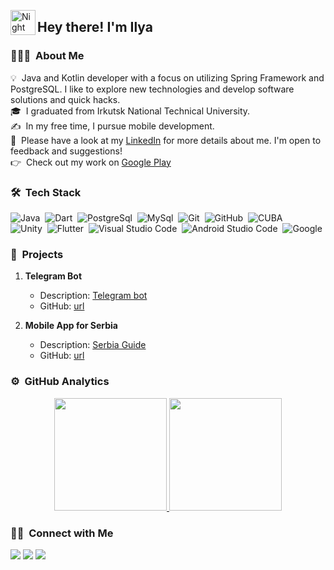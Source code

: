 <img alt="Night Coding" src="./assets/Hand%20Wave.gif" width='40' align="left"/><h2>Hey there! I'm Ilya</h2>

### 👨🏻‍💻 &nbsp;About Me

💡 &nbsp;Java and Kotlin developer with a focus on utilizing Spring Framework and PostgreSQL. I like to explore new technologies and develop software solutions and quick hacks.\
🎓 &nbsp;I graduated from Irkutsk National Technical University.\
✍️ &nbsp;In my free time, I pursue mobile development.\
📄 &nbsp;Please have a look at my [LinkedIn](https://www.linkedin.com/in/ilya-alakov-14b979266) for more details about me. I'm open to feedback and suggestions! \
👉 &nbsp;Check out my work on [Google Play](https://play.google.com/store/apps/developer?id=I_Alakey)

### 🛠 &nbsp;Tech Stack

![Java](https://img.shields.io/badge/-Java-05122A?style=flat&logo=Java&logoColor=FFA518)&nbsp;
![Dart](https://img.shields.io/badge/-Dart-05122A?style=flat&logo=Dart&logoColor=FFA518)&nbsp;
![PostgreSql](https://img.shields.io/badge/-PostgreSql-05122A?style=flat&logo=PostgreSql&logoColor=FFA518)&nbsp;
![MySql](https://img.shields.io/badge/-MySql-05122A?style=flat&logo=MySql&logoColor=FFA518)&nbsp;
![Git](https://img.shields.io/badge/-Git-05122A?style=flat&logo=git)&nbsp;
![GitHub](https://img.shields.io/badge/-GitHub-05122A?style=flat&logo=github)&nbsp;
![CUBA](https://img.shields.io/badge/-Cuba-05122A?style=flat&logo=cuba-platform)\
![Unity](https://img.shields.io/badge/-Unity-05122A?style=flat&logo=Unity&logoColor=FFA518)&nbsp;
![Flutter](https://img.shields.io/badge/-Flutter-05122A?style=flat&logo=Flutter&logoColor=FFA518)&nbsp;
![Visual Studio Code](https://img.shields.io/badge/-Visual%20Studio%20Code-05122A?style=flat&logo=visual-studio-code&logoColor=007ACC)&nbsp;
![Android Studio Code](https://img.shields.io/badge/-Android%20Studio%20Code-05122A?style=flat&logo=android-studio-code&logoColor=007ACC)&nbsp;
![Google](https://img.shields.io/badge/-Google-05122A?style=flat&logo=google)

### 🚀 &nbsp;Projects

1. **Telegram Bot**
   - Description: [Telegram bot](https://t.me/kino_narezo4ka)
   - GitHub: [url](https://github.com/ialakey/telegrammanager)

2. **Mobile App for Serbia**
   - Description: [Serbia Guide](https://play.google.com/store/apps/details?id=com.alakey.serbiaguide)
   - GitHub: [url](https://github.com/ialakey/srbguide)

### ⚙️ &nbsp;GitHub Analytics

<p align="center">
<a href="https://github.com/ialakey">
  <img height="180em" src="https://github-readme-stats-eight-theta.vercel.app/api?username=ialakey&show_icons=true&theme=algolia&include_all_commits=true&count_private=true"/>
  <img height="180em" src="https://github-readme-stats-eight-theta.vercel.app/api/top-langs/?username=ialakey&layout=compact&langs_count=8&theme=algolia"/>
</a>
</p>

### 🤝🏻 &nbsp;Connect with Me

<p align="left">
<a href="https://www.instagram.com/unnamed_junior"><img src="https://img.shields.io/badge/-@i_alakey-E4405F?style=flat&logo=Instagram&logoColor=white"/></a>
<a href="https://t.me/i_alakey"><img src="https://img.shields.io/badge/-@i_alakey-E4405F?style=flat&logo=Telegram&logoColor=white"/></a>
<a href="https://www.linkedin.com/in/ilya-alakov-14b979266"><img src="https://img.shields.io/badge/-@i_alakey-E4405F?style=flat&logo=Linkedin&logoColor=white"/></a>
</p>
